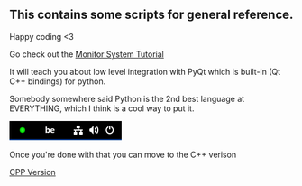 ## This contains some scripts for general reference. 

Happy coding <3

Go check out the [Monitor System Tutorial](https://github.com/h8d13/LSK---Linux-Starter-Kit/blob/main/scripts/monitorsystem.py)

It will teach you about low level integration with PyQt which is built-in (Qt C++ bindings) for python.

Somebody somewhere said Python is the 2nd best language at EVERYTHING, which I think is a cool way to put it.

![SYSTEMONITOR](/media/capcapcap.PNG)

Once you're done with that you can move to the C++ verison 

[CPP Version](https://github.com/h8d13/LSK---Linux-Starter-Kit/tree/main/scripts/cppversion)

